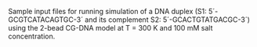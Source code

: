 Sample input files for running simulation of a DNA duplex (S1: 5´-GCGTCATACAGTGC-3´ and its complement S2: 5´-GCACTGTATGACGC-3´) using the 2-bead CG-DNA model at T = 300 K and 100 mM salt concentration.
